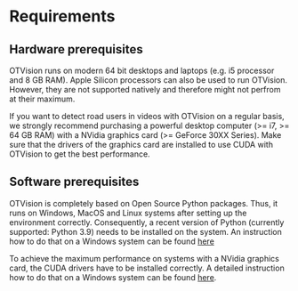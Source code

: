 # Requirements

## Hardware prerequisites

OTVision runs on modern 64 bit desktops and laptops (e.g. i5 processor and 8 GB RAM). Apple Silicon processors can also be used to run OTVision. However, they are not supported natively and therefore might not perfrom at their maximum.

If you want to detect road users in videos with OTVision on a regular basis, we strongly recommend purchasing a powerful desktop computer (>= i7, >= 64 GB RAM) with a NVidia graphics card (>= GeForce 30XX Series). Make sure that the drivers of the graphics card are installed to use CUDA with OTVision to get the best performance.

## Software prerequisites

OTVision is completely based on Open Source Python packages. Thus, it runs on Windows, MacOS and Linux systems after setting up the environment correctly. Consequently, a recent version of Python (currently supported: Python 3.9) needs to be installed on the system. An instruction how to do that on a Windows system can be found [here](OTVision/gettingstarted/installation/#install-python-39)

To achieve the maximum performance on systems with a NVidia graphics card, the CUDA drivers have to be installed correctly. A detailed instruction how to do that on a Windows system can be found [here](/OTVision/gettingstarted/installation/#install-nvidia-cuda-110).
